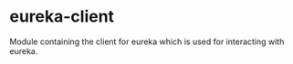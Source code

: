 eureka-client
======

Module containing the client for eureka which is used for interacting with eureka. 
